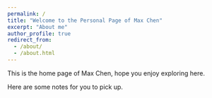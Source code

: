 ```yaml
---
permalink: /
title: "Welcome to the Personal Page of Max Chen"
excerpt: "About me"
author_profile: true
redirect_from: 
  - /about/
  - /about.html
--- 
```



This is the home page of Max Chen, hope you enjoy exploring here.          

Here are some notes for you to pick up.       














 






